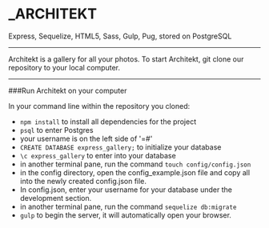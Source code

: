 _ARCHITEKT
===============

Express, Sequelize, HTML5, Sass, Gulp, Pug, stored on PostgreSQL

---

Architekt is a gallery for all your photos. To start Architekt, git clone our repository to your local computer.

---

###Run Architekt on your computer

In your command line within the repository you cloned:
- `npm install` to install all dependencies for the project
- `psql` to enter Postgres
- your username is on the left side of '=#'
- `CREATE DATABASE express_gallery;` to initialize your database
- `\c express_gallery` to enter into your database
- in another terminal pane, run the command `touch config/config.json`
- in the config directory, open the config_example.json file and copy all into the newly created config.json file.
- In config.json, enter your username for your database under the development section.
- in another terminal pane, run the command `sequelize db:migrate`
- `gulp` to begin the server, it will automatically open your browser.


